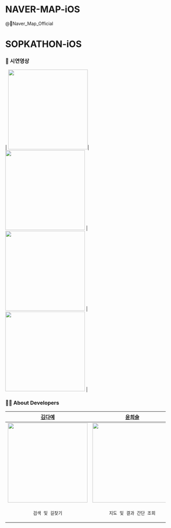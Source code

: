 # NAVER-MAP-iOS
@Naver_Map_Official
# SOPKATHON-iOS


### 📱 시연영상

| <img src = "https://github.com/DO-SOPT-APP6-NAVER-MAP/NAVER-MAP-iOS/assets/105407130/95fece49-cdc0-43e9-8873-d2cdfb668e15" width = "250" height = "250">|  <img src = "https://github.com/DO-SOPT-APP6-NAVER-MAP/NAVER-MAP-iOS/assets/105407130/75ad26ba-95c6-4bf3-a205-687c8ac6f04e" width = "250"  height = "250"> | <img src = "https://github.com/DO-SOPT-APP6-NAVER-MAP/NAVER-MAP-iOS/assets/105407130/667cf5c3-cccd-402e-b467-1180b17cee65" width = "250"  height = "250"> | <img src =  "" width = "250"  height = "250"> |


### 👩‍💻 About Developers
| [김다예](https://github.com/yeahh315) | [윤희슬](https://github.com/seuriseuljjeok) | [윤영서](https://github.com/0seoYun) |
| --- | --- | --- |
| <img src = "https://github.com/DO-SOPT-APP6-NAVER-MAP/NAVER-MAP-iOS/assets/105407130/5e825e9a-551b-4e7a-bd8f-370c92d993c7" width = "250" height = "250">| <img src =  "https://github.com/DO-SOPT-APP6-NAVER-MAP/NAVER-MAP-iOS/assets/105407130/f5275055-c885-4c24-9e46-431dfe1a8fdd" width = "250"  height = "250"> | <img src = "https://github.com/DO-SOPT-APP6-NAVER-MAP/NAVER-MAP-iOS/assets/105407130/85b6248c-4329-4ec3-9e4b-1386493983d4" width = "250"  height = "250"> |
|<p align = "center">`검색 및 길찾기`|<p align = "center">`지도 및 결과 간단 조회`|<p align = "center">`결과 상세 조회`|

